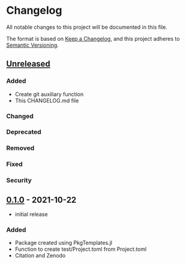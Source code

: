 # Changelog

All notable changes to this project will be documented in this file.

The format is based on [Keep a Changelog],
and this project adheres to [Semantic Versioning].

## [Unreleased]

### Added
- Create git auxiliary function
- This CHANGELOG.md file

### Changed

### Deprecated

### Removed

### Fixed

### Security

## [0.1.0] - 2021-10-22
- initial release

### Added
- Package created using PkgTemplates.jl
- Function to create test/Project.toml from Project.toml
- Citation and Zenodo


<!-- Links -->
[keep a changelog]: https://keepachangelog.com/en/1.0.0/
[semantic versioning]: https://semver.org/spec/v2.0.0.html

<!-- Versions -->
[unreleased]: https://github.com/Author/Repository/compare/v0.1.0...HEAD
[0.1.0]: https://github.com/Author/Repository/releases/tag/v0.1.0